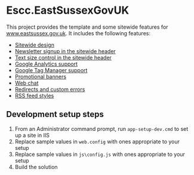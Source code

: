 # Escc.EastSussexGovUK

This project provides the template and some sitewide features for www.eastsussex.gov.uk. It includes the following features:

* [Sitewide design](Design.md)
* [Newsletter signup in the sitewide header](GovDelivery.md)
* [Text size control in the sitewide header](TextSize.md)
* [Google Analytics support](Analytics.md)
* [Google Tag Manager support](TagManager.md)
* [Promotional banners](Banners.md)
* [Web chat](WebChat.md)
* [Redirects and custom errors](RedirectsAndCustomErrors.md)
* [RSS feed styles](RSS.md)

## Development setup steps

1. From an Administrator command prompt, run `app-setup-dev.cmd` to set up a site in IIS
2. Replace sample values in `web.config` with ones appropriate to your setup
3. Replace sample values in `js\config.js` with ones appropriate to your setup
4. Build the solution